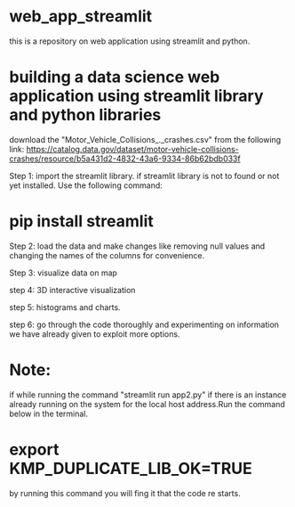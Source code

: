 # web_app_streamlit
this is a repository on web application using streamlit and python.
# building a data science web application using streamlit library and python libraries

download the "Motor_Vehicle_Collisions_._crashes.csv" from the following link:
  https://catalog.data.gov/dataset/motor-vehicle-collisions-crashes/resource/b5a431d2-4832-43a6-9334-86b62bdb033f

Step 1:
  import the streamlit library.
  if streamlit library is not to found or not yet installed. Use the following command:
  # pip install streamlit

Step 2:
  load the data and make changes like removing null values and changing the names of the columns for convenience.

Step 3:
  visualize data on map

step 4:
  3D interactive visualization

step 5:
  histograms and charts.

step 6:
  go through the code thoroughly and experimenting on information we have already given to exploit more options.

# Note:
if while running the command "streamlit run app2.py" if there is an instance already running on the system for the local host address.Run the command below in the terminal.
# export KMP_DUPLICATE_LIB_OK=TRUE
by running this command you will fing it that the code re starts.
